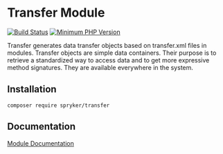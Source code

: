 # Transfer Module
[![Build Status](https://travis-ci.org/spryker/transfer.svg)](https://travis-ci.org/spryker/transfer)
[![Minimum PHP Version](https://img.shields.io/badge/php-%3E%3D%207.3-8892BF.svg)](https://php.net/)

Transfer generates data transfer objects based on transfer.xml files in modules. Transfer objects are simple data containers. Their purpose is to retrieve a standardized way to access data and to get more expressive method signatures. They are available everywhere in the system.

## Installation

```
composer require spryker/transfer
```

## Documentation

[Module Documentation](https://academy.spryker.com/developing_with_spryker/module_guide/modules.html)
